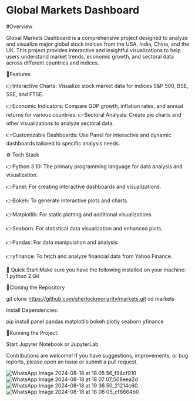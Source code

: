 # Global Markets Dashboard

#Overview

Global Markets Dashboard is a comprehensive project designed to analyze and visualize major global stock indices from the USA, India, China, and the UK. This project provides interactive and insightful visualizations to help users understand market trends, economic growth, and sectoral data across different countries and indices.

🔋Features

👉Interactive Charts: Visualize stock market data for indices S&P 500, BSE, SSE, and FTSE.

👉Economic Indicators: Compare GDP growth, inflation rates, and annual returns for various countries.
👉Sectoral Analysis: Create pie charts and other visualizations to analyze sectoral data.

👉Customizable Dashboards: Use Panel for interactive and dynamic dashboards tailored to specific analysis needs.

⚙️ Tech Stack

👉Python 3.10: The primary programming language for data analysis and visualization.

👉Panel: For creating interactive dashboards and visualizations.

👉Bokeh: To generate interactive plots and charts.

👉Matplotlib: For static plotting and additional visualizations.

👉Seaborn: For statistical data visualization and enhanced plots.

👉Pandas: For data manipulation and analysis.

👉yfinance: To fetch and analyze financial data from Yahoo Finance.

🤸 Quick Start
Make sure you have the following installed on your machine:
1.python
2.Git

🚨Cloning the Repository

git clone https://github.com/sherlockmoriarity/markets.git
cd markets

Install Dependencies:

pip install panel pandas matplotlib bokeh plotly seaborn yfinance


🤖Running the Project:

Start Jupyter Notebook or JupyterLab


Contributions are welcome! If you have suggestions, improvements, or bug reports, please open an issue or submit a pull request.

![WhatsApp Image 2024-08-18 at 18 05 56_f94cf910](https://github.com/user-attachments/assets/796c88c8-26b2-49b7-a81c-daa3eaf3d887)
![WhatsApp Image 2024-08-18 at 18 07 07_508eea2d](https://github.com/user-attachments/assets/e6a4272f-32d1-40c6-b10e-ee3174ef451d)
![WhatsApp Image 2024-08-18 at 19 36 50_21214c60](https://github.com/user-attachments/assets/7cf47973-a5d9-46cf-a728-a09683cc2375)
![WhatsApp Image 2024-08-18 at 18 08 05_cf8664b0](https://github.com/user-attachments/assets/34f4b3cd-f97a-4dff-80a1-4ea3c3c73c58)
